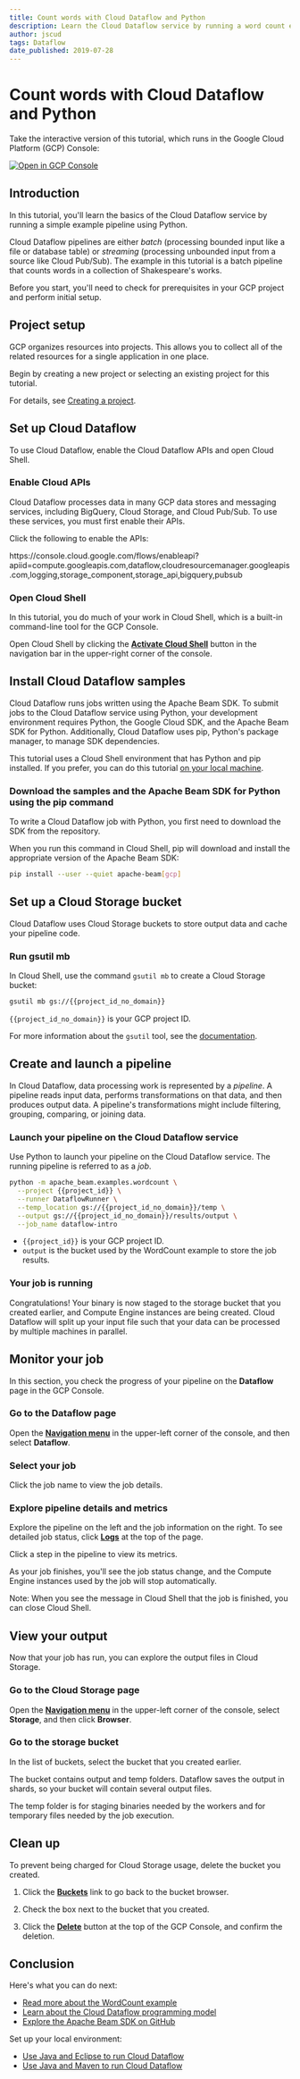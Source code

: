 ```yaml
---
title: Count words with Cloud Dataflow and Python
description: Learn the Cloud Dataflow service by running a word count example in Python.
author: jscud
tags: Dataflow
date_published: 2019-07-28
---
```


# Count words with Cloud Dataflow and Python

<!-- {% setvar job_name "dataflow-intro" %} -->
<!-- {% setvar project_id_no_domain "<your-project>" %} -->
<!-- {% setvar project_id "<your-project>" %} -->

<walkthrough-alt>
Take the interactive version of this tutorial, which runs in the Google Cloud Platform (GCP) Console:

[![Open in GCP Console](https://walkthroughs.googleusercontent.com/tutorial/resources/open-in-console-button.svg)](https://console.cloud.google.com/getting-started?walkthrough_tutorial_id=python_dataflow_quickstart)

</walkthrough-alt>

## Introduction

In this tutorial, you'll learn the basics of the Cloud Dataflow service by
running a simple example pipeline using Python.

Cloud Dataflow pipelines are either *batch* (processing bounded input like a file or
database table) or *streaming* (processing unbounded input from a source like
Cloud Pub/Sub). The example in this tutorial is a batch pipeline that counts
words in a collection of Shakespeare's works.

Before you start, you'll need to check for prerequisites in your GCP
project and perform initial setup.

## Project setup

GCP organizes resources into projects. This allows you to
collect all of the related resources for a single application in one place.

Begin by creating a new project or selecting an existing project for this tutorial.

<walkthrough-project-billing-setup></walkthrough-project-billing-setup>

For details, see
[Creating a project](https://cloud.google.com/resource-manager/docs/creating-managing-projects#creating_a_project).

## Set up Cloud Dataflow

To use Cloud Dataflow, enable the Cloud Dataflow APIs and open Cloud Shell.

### Enable Cloud APIs

Cloud Dataflow processes data in many GCP data stores and messaging services,
including BigQuery, Cloud Storage, and Cloud Pub/Sub. To use these services,
you must first enable their APIs.

Click the following to enable the APIs:

<walkthrough-enable-apis apis=
"compute.googleapis.com,dataflow,cloudresourcemanager.googleapis.com,logging,storage_component,storage_api,bigquery,pubsub">
</walkthrough-enable-apis>

<walkthrough-alt>
https://console.cloud.google.com/flows/enableapi?apiid=compute.googleapis.com,dataflow,cloudresourcemanager.googleapis.com,logging,storage_component,storage_api,bigquery,pubsub
</walkthrough-alt>

### Open Cloud Shell

In this tutorial, you do much of your work in Cloud Shell, which is a built-in command-line tool for the GCP Console.

Open Cloud Shell by clicking the
<walkthrough-cloud-shell-icon></walkthrough-cloud-shell-icon>
[**Activate Cloud Shell**][spotlight-open-devshell] button in the navigation bar in the upper-right corner of the console.

## Install Cloud Dataflow samples

Cloud Dataflow runs jobs written using the Apache Beam SDK. To submit jobs to the
Cloud Dataflow service using Python, your development environment requires Python,
the Google Cloud SDK, and the Apache Beam SDK for Python. Additionally, Cloud
Dataflow uses pip, Python's package manager, to manage SDK dependencies.

This tutorial uses a Cloud Shell environment that has Python and pip installed. If
you prefer, you can do this tutorial [on your local machine][dataflow-python-tutorial].

### Download the samples and the Apache Beam SDK for Python using the pip command

To write a Cloud Dataflow job with Python, you first need to download the SDK
from the repository.

When you run this command in Cloud Shell, pip will download and install the appropriate version
of the Apache Beam SDK:

```bash
pip install --user --quiet apache-beam[gcp]
```

## Set up a Cloud Storage bucket

Cloud Dataflow uses Cloud Storage buckets to store output data and cache your
pipeline code.

### Run gsutil mb

In Cloud Shell, use the command `gsutil mb` to create a Cloud Storage bucket:

```bash
gsutil mb gs://{{project_id_no_domain}}
```

`{{project_id_no_domain}}` is your GCP project ID.

For more information about the `gsutil` tool, see the [documentation][gsutil-docs].

## Create and launch a pipeline

In Cloud Dataflow, data processing work is represented by a *pipeline*. A
pipeline reads input data, performs transformations on that data, and then
produces output data. A pipeline's transformations might include filtering,
grouping, comparing, or joining data.

### Launch your pipeline on the Cloud Dataflow service

Use Python to launch your pipeline on the Cloud Dataflow service. The running
pipeline is referred to as a *job*.

```bash
python -m apache_beam.examples.wordcount \
  --project {{project_id}} \
  --runner DataflowRunner \
  --temp_location gs://{{project_id_no_domain}}/temp \
  --output gs://{{project_id_no_domain}}/results/output \
  --job_name dataflow-intro
```

*   `{{project_id}}` is your GCP project ID.
*   `output` is the bucket used by the WordCount example to store the job results.

### Your job is running

Congratulations! Your binary is now staged to the storage bucket that you
created earlier, and Compute Engine instances are being created. Cloud Dataflow
will split up your input file such that your data can be processed by multiple
machines in parallel.

## Monitor your job

In this section, you check the progress of your pipeline on the **Dataflow** page
in the GCP Console.

### Go to the Dataflow page

Open the [**Navigation menu**][spotlight-console-menu] in the upper-left corner of the console, and 
then select **Dataflow**.

<walkthrough-menu-navigation sectionId="DATAFLOW_SECTION"></walkthrough-menu-navigation>

### Select your job

Click the job name to view the job details.

### Explore pipeline details and metrics

Explore the pipeline on the left and the job information on the right. To see
detailed job status, click [**Logs**][spotlight-job-logs] at the top of the page.

Click a step in the pipeline to view its metrics.

As your job finishes, you'll see the job status change, and the Compute Engine
instances used by the job will stop automatically.

Note: When you see the message in Cloud Shell that the job is finished, you can close Cloud Shell.

## View your output

Now that your job has run, you can explore the output files in Cloud Storage.

### Go to the Cloud Storage page

Open the [**Navigation menu**][spotlight-console-menu] in the upper-left corner of the console,
select **Storage**, and then click **Browser**.

<walkthrough-menu-navigation sectionId=STORAGE_SECTION></walkthrough-menu-navigation>

### Go to the storage bucket

In the list of buckets, select the bucket that you created earlier.

The bucket contains output and temp folders. Dataflow saves the
output in shards, so your bucket will contain several output files.

The temp folder is for staging binaries needed by the workers and for
temporary files needed by the job execution.

## Clean up

To prevent being charged for Cloud Storage usage, delete the bucket you
created.

1.  Click the [**Buckets**][spotlight-buckets-link] link to go back to the bucket browser.

1.  Check the box next to the bucket that you created.

1.  Click the [**Delete**][spotlight-delete-bucket] button at the top of the GCP Console, and
    confirm the deletion.

## Conclusion

<walkthrough-conclusion-trophy></walkthrough-conclusion-trophy>

Here's what you can do next:

*   [Read more about the WordCount example][wordcount]
*   [Learn about the Cloud Dataflow programming model][df-pipelines]
*   [Explore the Apache Beam SDK on GitHub][beam-sdk]

Set up your local environment:

*   [Use Java and Eclipse to run Cloud Dataflow][df-eclipse]
*   [Use Java and Maven to run Cloud Dataflow][df-maven]

[df-eclipse]: https://cloud.google.com/dataflow/docs/quickstarts/quickstart-java-eclipse
[df-maven]: https://cloud.google.com/dataflow/docs/quickstarts/quickstart-java-maven
[df-pipelines]: https://cloud.google.com/dataflow/model/programming-model-beam
[beam-sdk]: https://github.com/apache/beam/tree/master/sdks/python
[wordcount]: https://beam.apache.org/get-started/wordcount-example/
[gsutil-docs]: https://cloud.google.com/storage/docs/gsutil
[dataflow-python-tutorial]: https://cloud.google.com/dataflow/docs/quickstarts/quickstart-python
[spotlight-job-logs]: walkthrough://spotlight-pointer?cssSelector=#p6n-dax-job-logs-toggle
[spotlight-buckets-link]: walkthrough://spotlight-pointer?cssSelector=.p6n-cloudstorage-path-link
[spotlight-delete-bucket]: walkthrough://spotlight-pointer?cssSelector=#p6n-cloudstorage-delete-buckets
[spotlight-console-menu]: walkthrough://spotlight-pointer?spotlightId=console-nav-menu
[spotlight-open-devshell]: walkthrough://spotlight-pointer?spotlightId=devshell-activate-button
